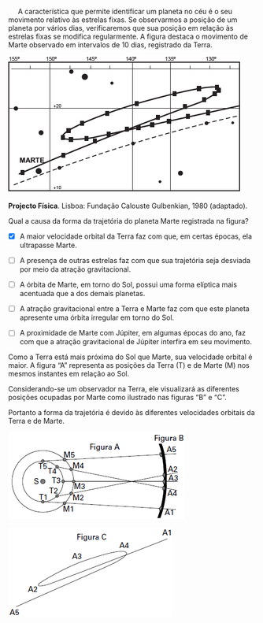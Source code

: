 

     A característica que permite identificar um planeta no céu é o seu movimento relativo às estrelas fixas. Se observarmos a posição de um planeta por vários dias, verificaremos que sua posição em relação às estrelas fixas se modifica regularmente. A figura destaca o movimento de Marte observado em intervalos de 10 dias, registrado da Terra.

![](b64df68b-a049-1ee6-53a7-07860bf20d82.png)

**Projecto Física**. Lisboa: Fundação Calouste Gulbenkian, 1980 (adaptado).

Qual a causa da forma da trajetória do planeta Marte registrada na figura?



- [x] A maior velocidade orbital da Terra faz com que, em certas épocas, ela ultrapasse Marte.
- [ ] A presença de outras estrelas faz com que sua trajetória seja desviada por meio da atração gravitacional.
- [ ] A órbita de Marte, em torno do Sol, possui uma forma elíptica mais acentuada que a dos demais planetas.
- [ ] A atração gravitacional entre a Terra e Marte faz com que este planeta apresente uma órbita irregular em torno do Sol.
- [ ] A proximidade de Marte com Júpiter, em algumas épocas do ano, faz com que a atração gravitacional de Júpiter interfira em seu movimento.


Como a Terra está mais próxima do Sol que Marte, sua velocidade orbital é maior. A figura “A” representa as posições da Terra (T) e de Marte (M) nos mesmos instantes em relação ao Sol.

Considerando-se um observador na Terra, ele visualizará as diferentes posições ocupadas por Marte como ilustrado nas figuras “B” e “C”.

Portanto a forma da trajetória é devido às diferentes velocidades orbitais da Terra e de Marte.

![](b86dc7e6-a8ec-6637-cc36-82d200ab833e.png)

![](8c46b43b-6ef7-50f1-ae1d-bcceef8b4140.png)
